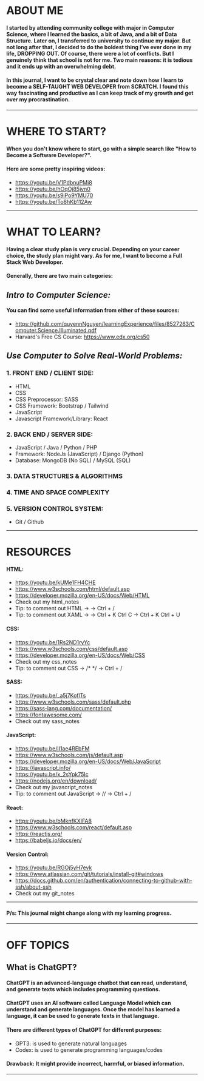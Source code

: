 # ABOUT ME

#### I started by attending community college with major in Computer Science, where I learned the basics, a bit of Java, and a bit of Data Structure. Later on, I transferred to university to continue my major. But not long after that, I decided to do the boldest thing I’ve ever done in my life, DROPPING OUT. Of course, there were a lot of conflicts. But I genuinely think that school is not for me. Two main reasons: it is tedious and it ends up with an overwhelming debt.
#### In this journal, I want to be crystal clear and note down how I learn to become a SELF-TAUGHT WEB DEVELOPER from SCRATCH. I found this way fascinating and productive as I can keep track of my growth and get over my procrastination.

***

# WHERE TO START?

#### When you don't know where to start, go with a simple search like "How to Become a Software Developer?".
#### Here are some pretty inspiring videos:
* https://youtu.be/V1PdbnuPMi8
* https://youtu.be/hOqOj85jvn0
* https://youtu.be/s9iPo9YMU70
* https://youtu.be/To8hKb112Aw

***

# WHAT TO LEARN?

#### Having a clear study plan is very crucial. Depending on your career choice, the study plan might vary. As for me, I want to become a Full Stack Web Developer.
#### Generally, there are two main categories:

## _Intro to Computer Science:_
#### You can find some useful information from either of these sources:
* https://github.com/quyennNguyen/learningExperience/files/8527263/Computer.Science.Illuminated.pdf
* Harvard's Free CS Course: https://www.edx.org/cs50

## _Use Computer to Solve Real-World Problems:_
### 1. FRONT END / CLIENT SIDE:
   * HTML
   * CSS
   * CSS Preprocessor: SASS
   * CSS Framework: Bootstrap / Tailwind
   * JavaScript
   * Javascript Framework/Library: React
### 2. BACK END / SERVER SIDE:
   * JavaScript / Java / Python / PHP
   * Framework: NodeJs (JavaScript) / Django (Python)
   * Database: MongoDB (No SQL) / MySQL (SQL)
### 3. DATA STRUCTURES & ALGORITHMS
### 4. TIME AND SPACE COMPLEXITY
### 5. VERSION CONTROL SYSTEM:
   * Git / Github

***

# RESOURCES

#### HTML:
* https://youtu.be/kUMe1FH4CHE
* https://www.w3schools.com/html/default.asp
* https://developer.mozilla.org/en-US/docs/Web/HTML
* Check out my html_notes
* Tip: to comment out HTML -> <!-- --> -> Ctrl + /
* Tip: to comment out XAML -> <!-- --> -> Ctrl + K Ctrl C -> Ctrl + K Ctrl + U
#### CSS:
* https://youtu.be/1Rs2ND1ryYc
* https://www.w3schools.com/css/default.asp
* https://developer.mozilla.org/en-US/docs/Web/CSS
* Check out my css_notes
* Tip: to comment out CSS -> /* */ -> Ctrl + /
#### SASS:
* https://youtu.be/_a5j7KoflTs
* https://www.w3schools.com/sass/default.php
* https://sass-lang.com/documentation/
* https://fontawesome.com/
* Check out my sass_notes
#### JavaScript:
* https://youtu.be/lI1ae4REbFM
* https://www.w3schools.com/js/default.asp
* https://developer.mozilla.org/en-US/docs/Web/JavaScript
* https://javascript.info/
* https://youtu.be/x_2sYpk75Ic
* https://nodejs.org/en/download/
* Check out my javascript_notes
* Tip: to comment out JavaScript -> // -> Ctrl + /
#### React:
* https://youtu.be/bMknfKXIFA8
* https://www.w3schools.com/react/default.asp
* https://reactjs.org/
* https://babeljs.io/docs/en/
#### Version Control:
* https://youtu.be/RGOj5yH7evk
* https://www.atlassian.com/git/tutorials/install-git#windows
* https://docs.github.com/en/authentication/connecting-to-github-with-ssh/about-ssh
* Check out my git_notes

***

#### P/s: This journal might change along with my learning progress.

***

# OFF TOPICS

## What is ChatGPT?
#### ChatGPT is an advanced-language chatbot that can read, understand, and generate texts which includes programming questions.
#### ChatGPT uses an AI software called Language Model which can understand and generate languages. Once the model has learned a language, it can be used to generate texts in that language.
#### There are different types of ChatGPT for different purposes:
* GPT3: is used to generate natural languages
* Codex: is used to generate programming languages/codes
#### Drawback: It might provide incorrect, harmful, or biased information.

***
